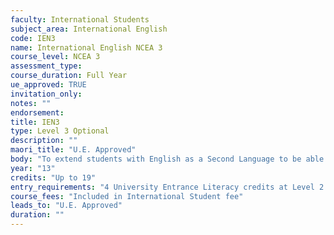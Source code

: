 ```yaml
---
faculty: International Students
subject_area: International English
code: IEN3
name: International English NCEA 3
course_level: NCEA 3
assessment_type: 
course_duration: Full Year
ue_approved: TRUE
invitation_only: 
notes: ""
endorsement: 
title: IEN3
type: Level 3 Optional
description: ""
maori_title: "U.E. Approved"
body: "To extend students with English as a Second Language to be able to work in English at a tertiary level. Establish fluency in spoken English; extend reading skills to include interpersonal language and refine their use of academic language. Improve essay writing skills."
year: "13"
credits: "Up to 19"
entry_requirements: "4 University Entrance Literacy credits at Level 2 and HOF/TIC approval."
course_fees: "Included in International Student fee"
leads_to: "U.E. Approved"
duration: ""
---
```

